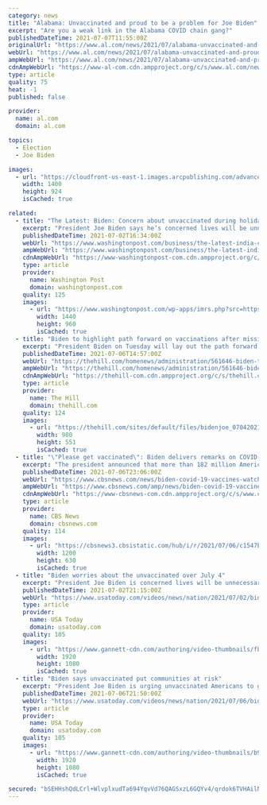 ```yaml
---
category: news
title: "Alabama: Unvaccinated and proud to be a problem for Joe Biden"
excerpt: "Are you a weak link in the Alabama COVID chain gang?"
publishedDateTime: 2021-07-07T11:55:00Z
originalUrl: "https://www.al.com/news/2021/07/alabama-unvaccinated-and-proud-to-be-a-problem-for-joe-biden.html"
webUrl: "https://www.al.com/news/2021/07/alabama-unvaccinated-and-proud-to-be-a-problem-for-joe-biden.html"
ampWebUrl: "https://www.al.com/news/2021/07/alabama-unvaccinated-and-proud-to-be-a-problem-for-joe-biden.html?outputType=amp"
cdnAmpWebUrl: "https://www-al-com.cdn.ampproject.org/c/s/www.al.com/news/2021/07/alabama-unvaccinated-and-proud-to-be-a-problem-for-joe-biden.html?outputType=amp"
type: article
quality: 75
heat: -1
published: false

provider:
  name: al.com
  domain: al.com

topics:
  - Election
  - Joe Biden

images:
  - url: "https://cloudfront-us-east-1.images.arcpublishing.com/advancelocal/ZRBNCZL2OBHQJP5HNRJCZDKECU.jpg"
    width: 1400
    height: 924
    isCached: true

related:
  - title: "The Latest: Biden: Concern about unvaccinated during holiday"
    excerpt: "President Joe Biden says he’s concerned lives will be unnecessarily lost to COVID-19 as unvaccinated people contract and transmit the coronavirus over the July 4 holiday"
    publishedDateTime: 2021-07-02T16:34:00Z
    webUrl: "https://www.washingtonpost.com/business/the-latest-india-confirms-400k-dead-half-in-past-2-months/2021/07/02/be07bbd4-dafa-11eb-8c87-ad6f27918c78_story.html"
    ampWebUrl: "https://www.washingtonpost.com/business/the-latest-india-confirms-400k-dead-half-in-past-2-months/2021/07/02/be07bbd4-dafa-11eb-8c87-ad6f27918c78_story.html?outputType=amp"
    cdnAmpWebUrl: "https://www-washingtonpost-com.cdn.ampproject.org/c/s/www.washingtonpost.com/business/the-latest-india-confirms-400k-dead-half-in-past-2-months/2021/07/02/be07bbd4-dafa-11eb-8c87-ad6f27918c78_story.html?outputType=amp"
    type: article
    provider:
      name: Washington Post
      domain: washingtonpost.com
    quality: 125
    images:
      - url: "https://www.washingtonpost.com/wp-apps/imrs.php?src=https://arc-anglerfish-washpost-prod-washpost.s3.amazonaws.com/public/6XQ2AXW3JQI6XDEHVVXSPEMMPA.jpg&w=1440"
        width: 1440
        height: 960
        isCached: true
  - title: "Biden to highlight path forward on vaccinations after missing July 4 goal"
    excerpt: "President Biden on Tuesday will lay out the path forward for getting more of the country vaccinated against the coronavirus after failing to meet his goal for the Fourth of July and as some communitie"
    publishedDateTime: 2021-07-06T14:57:00Z
    webUrl: "https://thehill.com/homenews/administration/561646-biden-to-highlight-path-forward-on-vaccinations-after-missing-july-4"
    ampWebUrl: "https://thehill.com/homenews/administration/561646-biden-to-highlight-path-forward-on-vaccinations-after-missing-july-4?amp"
    cdnAmpWebUrl: "https://thehill-com.cdn.ampproject.org/c/s/thehill.com/homenews/administration/561646-biden-to-highlight-path-forward-on-vaccinations-after-missing-july-4?amp"
    type: article
    provider:
      name: The Hill
      domain: thehill.com
    quality: 124
    images:
      - url: "https://thehill.com/sites/default/files/bidenjoe_07042021getty.png"
        width: 980
        height: 551
        isCached: true
  - title: "\"Please get vaccinated\": Biden delivers remarks on COVID-19 response and vaccination program"
    excerpt: "The president announced that more than 182 million Americans have received at least one dose of the COVID-19 vaccine."
    publishedDateTime: 2021-07-06T23:06:00Z
    webUrl: "https://www.cbsnews.com/news/biden-covid-19-vaccines-watch-live-today-07-04-2021/"
    ampWebUrl: "https://www.cbsnews.com/amp/news/biden-covid-19-vaccines-watch-live-today-07-04-2021/"
    cdnAmpWebUrl: "https://www-cbsnews-com.cdn.ampproject.org/c/s/www.cbsnews.com/amp/news/biden-covid-19-vaccines-watch-live-today-07-04-2021/"
    type: article
    provider:
      name: CBS News
      domain: cbsnews.com
    quality: 114
    images:
      - url: "https://cbsnews3.cbsistatic.com/hub/i/r/2021/07/06/c1547b08-26eb-416e-9516-820d300d918b/thumbnail/1200x630/d12d31d0a69d0e0a812a87d3c296822d/gettyimages-1233806863.jpg"
        width: 1200
        height: 630
        isCached: true
  - title: "Biden worries about the unvaccinated over July 4"
    excerpt: "President Joe Biden is concerned lives will be unnecessarily lost as unvaccinated people contract and transmit the coronavirus over the July 4 holiday. Biden says that for vaccinated Americans the holiday weekend will be worth celebrating."
    publishedDateTime: 2021-07-02T21:15:00Z
    webUrl: "https://www.usatoday.com/videos/news/nation/2021/07/02/biden-worries-unvaccinated-over-july-4/7847287002/"
    type: article
    provider:
      name: USA Today
      domain: usatoday.com
    quality: 105
    images:
      - url: "https://www.gannett-cdn.com/authoring/video-thumbnails/fba1e0ba-bbcb-4811-a80e-c6b7f707ef64_poster.jpg?quality=10"
        width: 1920
        height: 1080
        isCached: true
  - title: "Biden says unvaccinated put communities at risk"
    excerpt: "President Joe Biden is urging unvaccinated Americans to get their COVID shot, saying they are \"putting their communities at risk.\" Biden is renewing efforts to push vaccines out to local pharmacies and doctors' offices."
    publishedDateTime: 2021-07-06T21:50:00Z
    webUrl: "https://www.usatoday.com/videos/news/nation/2021/07/06/biden-says-unvaccinated-put-communities-risk/7881435002/"
    type: article
    provider:
      name: USA Today
      domain: usatoday.com
    quality: 105
    images:
      - url: "https://www.gannett-cdn.com/authoring/video-thumbnails/b96194f5-c9f2-42ea-a14c-a3257fd3db55_poster.jpg?quality=10"
        width: 1920
        height: 1080
        isCached: true

secured: "bSEHHshQdLCrl+WlvplxudTa694YqvVd76QAGSxzL6GQYv4/qrdok6TVHAilNoHrIxuhBEaHrhtNynm+msU5qUDHxoIoRWS2wVMLtoBcc2/NTlsZBP1CjIywINLtqbpwcki/2fzqExg+ZVMao+2dbdJ8XAc7KGlH7qBTvuvg6J5FKAOtb/i84399YJbt7+isWhEWSTOKWLI6bioA3A3H0HdtL55oeEyP8smt0lQlLRBkNio8LmFv1wzZRhB66XbwEWZQXSG/e8dnQPZ4jieYWqKOM71aobsq46tGfl80qy1CI0ApBPsx9uLRXCnAUIlOYbGU0sXCAGtxGtHrcT0NUFxmS7Sa0+3poXwFuPHVxxo=;t6Wa5OJqc1Vvj0gtHm0JhQ=="
---
```


